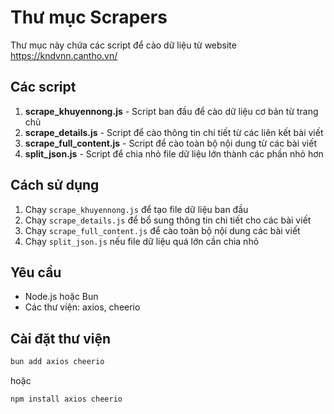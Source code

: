 # Thư mục Scrapers

Thư mục này chứa các script để cào dữ liệu từ website https://kndvnn.cantho.vn/

## Các script

1. **scrape_khuyennong.js** - Script ban đầu để cào dữ liệu cơ bản từ trang chủ
2. **scrape_details.js** - Script để cào thông tin chi tiết từ các liên kết bài viết
3. **scrape_full_content.js** - Script để cào toàn bộ nội dung từ các bài viết
4. **split_json.js** - Script để chia nhỏ file dữ liệu lớn thành các phần nhỏ hơn

## Cách sử dụng

1. Chạy `scrape_khuyennong.js` để tạo file dữ liệu ban đầu
2. Chạy `scrape_details.js` để bổ sung thông tin chi tiết cho các bài viết
3. Chạy `scrape_full_content.js` để cào toàn bộ nội dung các bài viết
4. Chạy `split_json.js` nếu file dữ liệu quá lớn cần chia nhỏ

## Yêu cầu

- Node.js hoặc Bun
- Các thư viện: axios, cheerio

## Cài đặt thư viện

```bash
bun add axios cheerio
```

hoặc

```bash
npm install axios cheerio
```